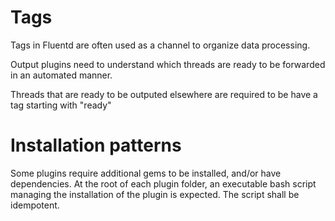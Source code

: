 # Tags

Tags in Fluentd are often used as a channel to organize data processing. 

Output plugins need to understand which threads are ready to be forwarded in an automated manner. 

Threads that are ready to be outputed elsewhere are required to be have a tag starting with "ready"

# Installation patterns

Some plugins require additional gems to be installed, and/or have dependencies. At the root of each plugin folder, an executable bash script managing the installation of the plugin is expected. The script shall be idempotent. 

